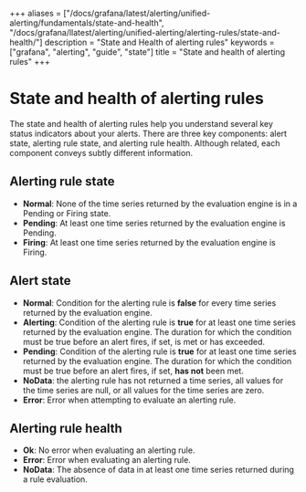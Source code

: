 +++
aliases = ["/docs/grafana/latest/alerting/unified-alerting/fundamentals/state-and-health", "/docs/grafana/llatest/alerting/unified-alerting/alerting-rules/state-and-health/"]
description = "State and Health of alerting rules"
keywords = ["grafana", "alerting", "guide", "state"]
title = "State and health of alerting rules"
+++

# State and health of alerting rules

The state and health of alerting rules help you understand several key status indicators about your alerts. There are three key components: alert state, alerting rule state, and alerting rule health. Although related, each component conveys subtly different information.

## Alerting rule state

- **Normal**: None of the time series returned by the evaluation engine is in a Pending or Firing state.
- **Pending**: At least one time series returned by the evaluation engine is Pending.
- **Firing**: At least one time series returned by the evaluation engine is Firing.

## Alert state

- **Normal**: Condition for the alerting rule is **false** for every time series returned by the evaluation engine.
- **Alerting**: Condition of the alerting rule is **true** for at least one time series returned by the evaluation engine. The duration for which the condition must be true before an alert fires, if set, is met or has exceeded.
- **Pending**: Condition of the alerting rule is **true** for at least one time series returned by the evaluation engine. The duration for which the condition must be true before an alert fires, if set, **has not** been met.
- **NoData**: the alerting rule has not returned a time series, all values for the time series are null, or all values for the time series are zero.
- **Error**: Error when attempting to evaluate an alerting rule.

## Alerting rule health

- **Ok**: No error when evaluating an alerting rule.
- **Error**: Error when evaluating an alerting rule.
- **NoData**: The absence of data in at least one time series returned during a rule evaluation.

